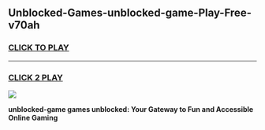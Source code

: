 
## Unblocked-Games-unblocked-game-Play-Free-v70ah
<h3>
<a href="https://premium76.site?title=unblocked-game&ref=21A">CLICK TO PLAY</a></h3>
<hr>

<h3>
<a href="https://premium76.site?title=unblocked-game&ref=21A">CLICK 2 PLAY</a>
  
</h3>

<a href="https://premium76.site?title=unblocked-game&ref=21A"><img src="https://clearcache.store/games.png"></a>


**unblocked-game games unblocked: Your Gateway to Fun and Accessible Online Gaming**
